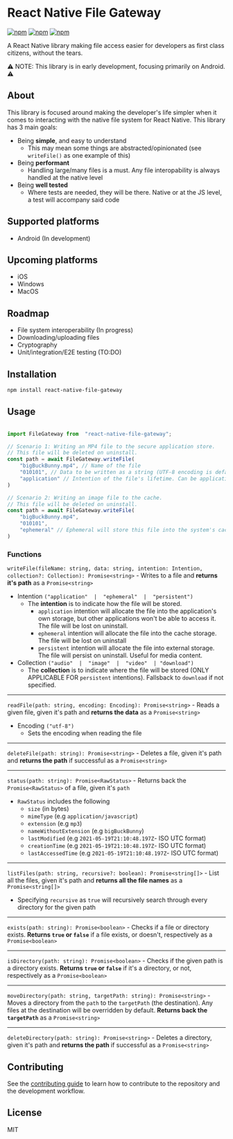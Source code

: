 # React Native File Gateway
[![npm](https://img.shields.io/github/workflow/status/iJImmyWei/react-native-file-gateway/CI/main)](https://www.npmjs.com/package/react-native-file-gateway) [![npm](https://img.shields.io/npm/v/react-native-file-gateway)](https://www.npmjs.com/package/react-native-file-gateway) [![npm](https://img.shields.io/npm/dm/react-native-file-gateway)](https://www.npmjs.com/package/react-native-file-gateway) 

A React Native library making file access easier for developers as first class citizens, without the tears.

:warning: NOTE: This library is in early development, focusing primarily on Android. :warning:

## About
This library is focused around making the developer's life simpler when it comes to interacting with the native file system for React Native. This library has 3 main goals:
* Being **simple**, and easy to understand
	* This may mean some things are abstracted/opinionated (see `writeFile()` as one example of this)
* Being **performant**
	* Handling large/many files is a must. Any file interopability is always handled at the native level
* Being **well tested**
	*	Where tests are needed, they will be there. Native or at the JS level, a test will accompany said code


## Supported platforms
* Android (In development)
## Upcoming platforms
* iOS
* Windows
* MacOS

## Roadmap
* File system interoperability (In progress)
* Downloading/uploading files
* Cryptography
* Unit/integration/E2E testing (TO:DO)

## Installation

```sh
npm install react-native-file-gateway
```

## Usage

```ts

import FileGateway from  "react-native-file-gateway";

// Scenario 1: Writing an MP4 file to the secure application store.
// This file will be deleted on uninstall.
const path = await FileGateway.writeFile(
	"bigBuckBunny.mp4", // Name of the file
	"010101", // Data to be written as a string (UTF-8 encoding is default)
	"application" // Intention of the file's lifetime. Can be application, ephemeral, or persistent (see more in documentation below)
)

// Scenario 2: Writing an image file to the cache.
// This file will be deleted on uninstall.
const path = await FileGateway.writeFile(
	"bigBuckBunny.mp4",
	"010101",
	"ephemeral" // Ephemeral will store this file into the system's cache
)

```

### Functions
`writeFile(fileName: string, data: string, intention: Intention, collection?: Collection): Promise<string>` - Writes to a file and **returns it's path** as a `Promise<string>`
-  Intention `("application"  |  "ephemeral"  |  "persistent")`
     - The **intention** is to indicate how the file will be stored.
	     -  `application` intention will allocate the file into the application's own storage, but other applications won't be able to access it. The file will be lost on uninstall.
	     - `ephemeral` intention will allocate the file into the cache storage. The file will be lost on uninstall
	     - `persistent` intention will allocate the file into external storage. The file will persist on uninstall. Useful for media content.
-  Collection `("audio"  |  "image"  |  "video"  | "download")`
     - The **collection** is to indicate where the file will be stored (ONLY APPLICABLE FOR `persistent` intentions). Fallsback to `download` if not specified. 
---
  
`readFile(path: string, encoding: Encoding): Promise<string>` - Reads a given file, given it's path and **returns the data** as a `Promise<string>`
-  Encoding `("utf-8")`
	* Sets the encoding when reading the file
---
  
`deleteFile(path: string): Promise<string>` - Deletes a file, given it's path and **returns the path** if successful as a `Promise<string>`

---
`status(path: string): Promise<RawStatus>` - Returns back the `Promise<RawStatus>` of a file, given it's `path`
  * `RawStatus` includes the following
	  * `size` (in bytes)
	  * `mimeType` (e.g `application/javascript`)
	  * `extension` (e.g `mp3`)
	  * `nameWithoutExtension` (e.g `bigBuckBunny`)
	  * `lastModified` (e.g `2021-05-19T21:10:48.197Z`- ISO UTC format)
	  * `creationTime` (e.g `2021-05-19T21:10:48.197Z`- ISO UTC format)
	  * `lastAccessedTime` (e.g `2021-05-19T21:10:48.197Z`- ISO UTC format) 
---
`listFiles(path: string, recursive?: boolean): Promise<string[]>` - List all the files, given it's path and **returns all the file names** as a `Promise<string[]>`
  * Specifying `recursive` as `true` will recursively search through every directory for the given path

---
`exists(path: string): Promise<boolean>` - Checks if a file or directory exists. **Returns `true` or `false`** if a file exists, or doesn't, respectively as a `Promise<boolean>`

---
`isDirectory(path: string): Promise<boolean>` - Checks if the given path is a directory exists. **Returns `true` or `false`** if it's a directory, or not, respectively as a `Promise<boolean>`

---
`moveDirectory(path: string, targetPath: string): Promise<string>` - Moves a directory from the `path` to the `targetPath` (the destination). Any files at the destination will be overridden by default. **Returns back the `targetPath`** as a `Promise<string>`

---
  
`deleteDirectory(path: string): Promise<string>` - Deletes a directory, given it's path and **returns the path** if successful as a `Promise<string>`


## Contributing

See the [contributing guide](CONTRIBUTING.md) to learn how to contribute to the repository and the development workflow.

## License

MIT